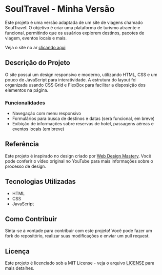 # SoulTravel - Minha Versão

Este projeto é uma versão adaptada de um site de viagens chamado SoulTravel. O objetivo é criar uma plataforma de turismo atraente e funcional, permitindo que os usuários explorem destinos, pacotes de viagem, eventos locais e mais.

Veja o site no ar [clicando aqui](https://soultravel-myversion.netlify.app/)

## Descrição do Projeto

O site possui um design responsivo e moderno, utilizando HTML, CSS e um pouco de JavaScript para interatividade. A estrutura do layout foi organizada usando CSS Grid e FlexBox para facilitar a disposição dos elementos na página.

### Funcionalidades

- Navegação com menu responsivo
- Formulários para busca de destinos e datas (será funcional, em breve)
- Exibição de informações sobre reservas de hotel, passagens aéreas e eventos locais (em breve)

## Referência

Este projeto é inspirado no design criado por [Web Design Mastery](https://www.youtube.com/watch?v=99VV8wnO2Kc&list=PLs4F5np6UvVI1wa19gZNzgZoU3nZbwNGb). Você pode conferir o vídeo original no YouTube para mais informações sobre o processo de design.

## Tecnologias Utilizadas

- HTML
- CSS
- JavaScript

## Como Contribuir

Sinta-se à vontade para contribuir com este projeto! Você pode fazer um fork do repositório, realizar suas modificações e enviar um pull request.

## Licença

Este projeto é licenciado sob a MIT License - veja o arquivo [LICENSE](LICENSE) para mais detalhes.
